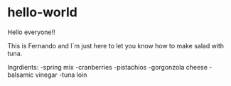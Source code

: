# hello-world


Hello everyone!!

This is Fernando and I´m just here to let you know how to make salad with tuna.

Ingrdients:
-spring mix
-cranberries
-pistachios
-gorgonzola cheese
-balsamic vinegar
-tuna loin
